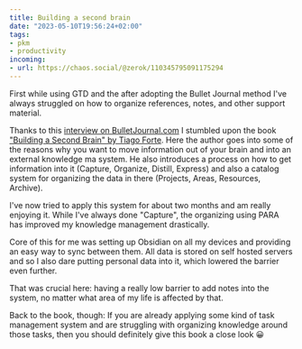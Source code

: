 ```yaml
---
title: Building a second brain
date: "2023-05-10T19:56:24+02:00"
tags:
- pkm
- productivity
incoming:
- url: https://chaos.social/@zerok/110345795091175294 
---
```


First while using GTD and the after adopting the Bullet Journal method I've always struggled on how to organize references, notes, and other support material.

Thanks to this [interview on BulletJournal.com](https://bulletjournal.com/blogs/bulletjournalist/building-a-second-brain-an-interview-with-tiago-forte) I stumbled upon the book ["Building a Second Brain" by Tiago Forte](https://www.buildingasecondbrain.com/book). Here the author goes into some of the reasons why you want to move information out of your brain and into an external knowledge ma system. He also introduces a process on how to get information into it (Capture, Organize, Distill, Express) and also a catalog system for organizing the data in there (Projects, Areas, Resources, Archive).

I've now tried to apply this system for about two months and am really enjoying it. While I've always done "Capture", the organizing using PARA has improved my knowledge management drastically.

Core of this for me was setting up Obsidian on all my devices and providing an easy way to sync between them. All data is stored on self hosted servers and so I also dare putting personal data into it, which lowered the barrier even further.

That was crucial here: having a really low barrier to add notes into the system, no matter what area of my life is affected by that.

Back to the book, though: If you are already applying some kind of task management system and are struggling with organizing knowledge around those tasks, then you should definitely give this book a close look 😀
